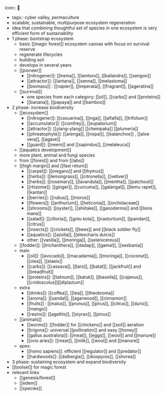 icon:: 🪷

- tags:: cyber valley, permaculture
- scalable, sustainable, multipurpose ecosystem regeneration
- idea that combining thoughtful set of species in one ecosystem is very efficient form of sustainability
- 1 phase: bootstrap ecosystem
	- basic [[magic forest]] ecosystem canvas with focus on survival reserve
	- regenerate lifecycles
	- building soil
	- develops in several years
	- [[pioneer]]
		- [[nitrogener]]: [[trema]], [[lamtoro]], [[kaliandra]], [[sengon]]
		- [[attractor]]: [[lantana]], [[senna]], [[melastoma]]
		- [[biomass]] : [[napier]], [[imperata]], [[fragrant]], [[ageratina]]
	- [[survival]]
		- one species from each category: [[oil]], [[carbs]] and [[proteins]]
		- [[banana]], [[papaya]] and [[bamboo]]
- 2 phase: increase biodiversity
	- [[ecosystem]]
		- [[nitrogener]]: [[casuarina]], [[inga]], [[alfalfa]], [[trifolium]]
		- [[accumulator]]: [[comfrey]], [[eupatorium]]
		- [[attractor]]: [[ylang-ylang]] [[chempaka]] [[plumeria]]
		- [[phreatophyte]]: [[arenga]], [[nopal]], [[kalanchoe]] , [[aloe vera]], [[agave]]
		- [[guard]]: [[neem]] and [[sapindus]], [[melaleuca]]
	- [[aquatics development]]
	- more plant, animal and fungi species
	- from [[forest]] and from [[labs]]
	- [[high margin]] and [[fast return]]
		- [[carpet]]: [[oregano]] and [[thymus]]
		- [[herbs]]: [[lemongrass]], [[citronella]], [[vetiver]]
		- [[herbs]]: [[rosemary]], [[lavandula]], [[mentha]], [[patchouli]]
		- [[rhizome]]: [[ginger]], [[curcuma]], [[galangal]], [[temu rapet]], [[kantan]]
		- [[berries]]: [[rubus]], [[morus]]
		- [[flowers]]: [[anthurium]], [[heliconia]], [[orchidaceae]]
		- [[shrooms]]: [[oyster]], [[shiitake]], [[ganoderma]] and [[lions mane]]
		- [[salad]]: [[clitoria]], [[gotu kola]], [[nasturtium]], [[pandan]], [[citrus]]
		- [[insects]]: [[crickets]], [[bees]] and [[black soldier fly]]
		- [[aquatics]]: [[azolla]], [[eleocharis dulcis]]
		- other: [[vanilla]], [[moringa]], [[selenicereus]]
	- [[fodder]]: [[trichanthera]], [[dadap]], [[gamal]], [[sesbania]]
	- main
		- [[oil]]: [[avocado]], [[macadamia]], [[moringa]], [[coconut]], [[olea]], [[elaeis]]
		- [[carbs]]: [[cassava]], [[taro]], [[batat]], [[jackfruit]] and [[breadfruit]]
		- [[proteins]]: [[talinum]], [[katuk]], [[basella]], [[cajanus]], [[cnidoscolus]][[diplazium]]
	- extra
		- [[drinks]]: [[coffea]], [[tea]], [[theobroma]]
		- [[aroma]]: [[sandal]], [[agarwood]], [[cinnamon]]
		- [[fruits]] : [[malus]], [[prunus]], [[pirus]], [[citrus]], [[durio]], [[mango]]
		- [[resins]]: [[agathis]], [[styrax]], [[pinus]]
	- [[animals]]
		- [[worms]]: [[fodder]] for [[chickens]] and [[soil]] aeration
		- [[trigona]]: universal [[pollination]] and easy [[honey]]
		- [[gallus australorp]]: [[meat]], [[eggs]], [[wool]] and [[manure]]
		- [[ovis aries]]: [[meat]], [[milk]], [[wool]] and [[manure]]
	- apex:
		- [[homo sapiens]]: efficient [[regulator]] and [[predator]]
		- [[hardwoods]]: [[dalbergia]], [[diospyros]], [[shorea]]
- 3 phase: sustaining ecosystem and expand biodiversity
- [[toolset]] for magic forest
- relevant links
	- [[genesis/forest]]
	- [[edem]]
	- [[species]]